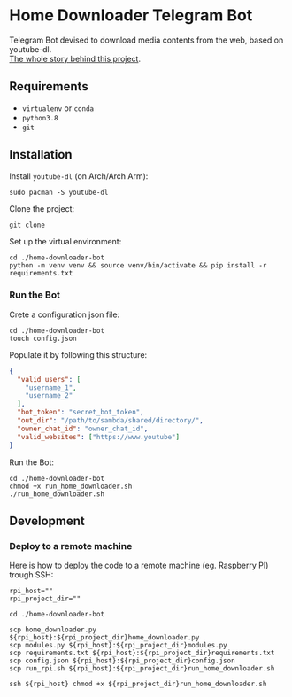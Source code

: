 # Home Downloader Telegram Bot
Telegram Bot devised to download media contents from the web, based on youtube-dl.  
[The whole story behind this project](https://alerom90.medium.com/how-i-made-my-girlfriend-happy-with-a-simple-telegram-bot-2be8e4b150e7?source=friends_link&sk=742b5296b19b0eae0e7f8827dbc747f4).

## Requirements 
- `virtualenv` or `conda`
- `python3.8`
- `git`
## Installation  
Install `youtube-dl` (on Arch/Arch Arm):
```shell script
sudo pacman -S youtube-dl
```
Clone the project:
```shell script
git clone
```
Set up the virtual environment:
```shell script
cd ./home-downloader-bot
python -m venv venv && source venv/bin/activate && pip install -r requirements.txt
```
### Run the Bot
Crete a configuration json file:
```shell script
cd ./home-downloader-bot
touch config.json
```
Populate it by following this structure:
```json
{
  "valid_users": [
    "username_1",
    "username_2"
  ],
  "bot_token": "secret_bot_token",
  "out_dir": "/path/to/sambda/shared/directory/",
  "owner_chat_id": "owner_chat_id",
  "valid_websites": ["https://www.youtube"]
}
```
Run the Bot:
```shell script
cd ./home-downloader-bot
chmod +x run_home_downloader.sh
./run_home_downloader.sh
```
## Development
### Deploy to a remote machine
Here is how to deploy the code to a remote machine (eg. Raspberry PI) trough SSH:
```shell script
rpi_host=""
rpi_project_dir=""

cd ./home-downloader-bot

scp home_downloader.py ${rpi_host}:${rpi_project_dir}home_downloader.py
scp modules.py ${rpi_host}:${rpi_project_dir}modules.py
scp requirements.txt ${rpi_host}:${rpi_project_dir}requirements.txt
scp config.json ${rpi_host}:${rpi_project_dir}config.json
scp run_rpi.sh ${rpi_host}:${rpi_project_dir}run_home_downloader.sh

ssh ${rpi_host} chmod +x ${rpi_project_dir}run_home_downloader.sh
```


